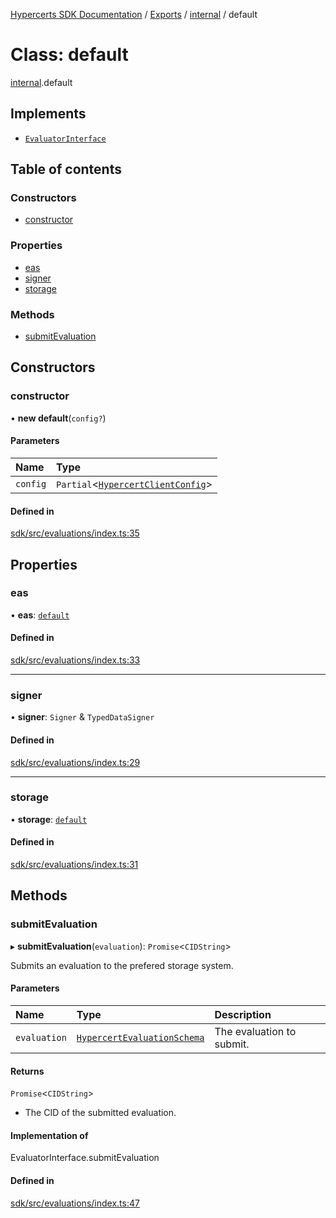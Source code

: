 [Hypercerts SDK Documentation](../README.md) / [Exports](../modules.md) / [internal](../modules/internal.md) / default

# Class: default

[internal](../modules/internal.md).default

## Implements

- [`EvaluatorInterface`](../interfaces/internal.EvaluatorInterface.md)

## Table of contents

### Constructors

- [constructor](internal.default-1.md#constructor)

### Properties

- [eas](internal.default-1.md#eas)
- [signer](internal.default-1.md#signer)
- [storage](internal.default-1.md#storage)

### Methods

- [submitEvaluation](internal.default-1.md#submitevaluation)

## Constructors

### constructor

• **new default**(`config?`)

#### Parameters

| Name     | Type                                                                       |
| :------- | :------------------------------------------------------------------------- |
| `config` | `Partial`<[`HypercertClientConfig`](../modules.md#hypercertclientconfig)\> |

#### Defined in

[sdk/src/evaluations/index.ts:35](https://github.com/Network-Goods/hypercerts/blob/721e383/sdk/src/evaluations/index.ts#L35)

## Properties

### eas

• **eas**: [`default`](internal.default-3.md)

#### Defined in

[sdk/src/evaluations/index.ts:33](https://github.com/Network-Goods/hypercerts/blob/721e383/sdk/src/evaluations/index.ts#L33)

---

### signer

• **signer**: `Signer` & `TypedDataSigner`

#### Defined in

[sdk/src/evaluations/index.ts:29](https://github.com/Network-Goods/hypercerts/blob/721e383/sdk/src/evaluations/index.ts#L29)

---

### storage

• **storage**: [`default`](internal.default.md)

#### Defined in

[sdk/src/evaluations/index.ts:31](https://github.com/Network-Goods/hypercerts/blob/721e383/sdk/src/evaluations/index.ts#L31)

## Methods

### submitEvaluation

▸ **submitEvaluation**(`evaluation`): `Promise`<`CIDString`\>

Submits an evaluation to the prefered storage system.

#### Parameters

| Name         | Type                                                                      | Description               |
| :----------- | :------------------------------------------------------------------------ | :------------------------ |
| `evaluation` | [`HypercertEvaluationSchema`](../interfaces/HypercertEvaluationSchema.md) | The evaluation to submit. |

#### Returns

`Promise`<`CIDString`\>

- The CID of the submitted evaluation.

#### Implementation of

EvaluatorInterface.submitEvaluation

#### Defined in

[sdk/src/evaluations/index.ts:47](https://github.com/Network-Goods/hypercerts/blob/721e383/sdk/src/evaluations/index.ts#L47)
